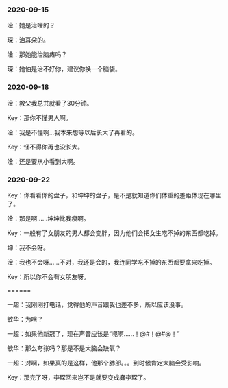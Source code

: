 ### 2020-09-15

淦：她是治啥的？

琛：治耳朵的。

淦：那她能治脑瘫吗？

琛：她怕是治不好你，建议你换一个脑袋。

### 2020-09-18

淦：教父我总共就看了30分钟。

Key：那你不懂男人啊。

淦：我是不懂啊...我本来想等以后长大了再看的。

Key：怪不得你再也没长大。

淦：还是要从小看到大啊。

### 2020-09-22

Key：你看看你的盘子，和坤坤的盘子，是不是就知道你们体重的差距体现在哪里了。

淦：那是啊……坤坤比我瘦啊。

Key：一般有了女朋友的男人都会变胖，因为他们会把女生吃不掉的东西都吃掉。

坤：我不会呀。

淦：我也不会呀……不对，我还是会的，我连同学吃不掉的东西都要拿来吃掉。

Key：所以你不会有女朋友呀。

======

一超：我刚刚打电话，觉得他的声音跟我也差不多，所以应该没事。

敏华：为啥？

一超：如果他新冠了，现在声音应该是“呃啊……！@#！@#@！”

敏华：那么夸张吗？那是不是大脑会缺氧？

一超：对啊，如果真的是这样，他那个肺部。。。到时候肯定大脑会受影响。

Key：那完了呀，李琛回来岂不是就要变成蠢李琛了。
